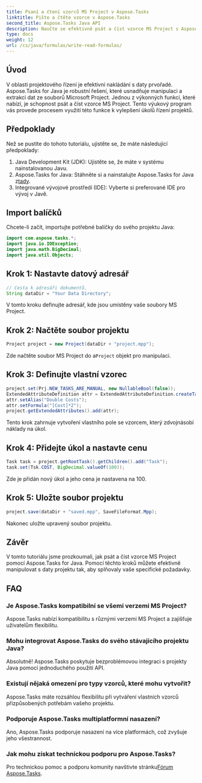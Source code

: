 ```yaml
---
title: Psaní a čtení vzorců MS Project v Aspose.Tasks
linktitle: Pište a čtěte vzorce v Aspose.Tasks
second_title: Aspose.Tasks Java API
description: Naučte se efektivně psát a číst vzorce MS Project s Aspose.Tasks pro Javu. Vylepšete své dovednosti projektového řízení.
type: docs
weight: 12
url: /cs/java/formulas/write-read-formulas/
---
```

## Úvod
V oblasti projektového řízení je efektivní nakládání s daty prvořadé. Aspose.Tasks for Java je robustní řešení, které usnadňuje manipulaci a extrakci dat ze souborů Microsoft Project. Jednou z výkonných funkcí, které nabízí, je schopnost psát a číst vzorce MS Project. Tento výukový program vás provede procesem využití této funkce k vylepšení úkolů řízení projektů.
## Předpoklady
Než se pustíte do tohoto tutoriálu, ujistěte se, že máte následující předpoklady:
1. Java Development Kit (JDK): Ujistěte se, že máte v systému nainstalovanou Javu.
2.  Aspose.Tasks for Java: Stáhněte si a nainstalujte Aspose.Tasks for Java z[tady](https://releases.aspose.com/tasks/java/).
3. Integrované vývojové prostředí (IDE): Vyberte si preferované IDE pro vývoj v Javě.

## Import balíčků
Chcete-li začít, importujte potřebné balíčky do svého projektu Java:
```java
import com.aspose.tasks.*;
import java.io.IOException;
import java.math.BigDecimal;
import java.util.Objects;
```

## Krok 1: Nastavte datový adresář
```java
// Cesta k adresáři dokumentů.
String dataDir = "Your Data Directory";
```
V tomto kroku definujte adresář, kde jsou umístěny vaše soubory MS Project.
## Krok 2: Načtěte soubor projektu
```java
Project project = new Project(dataDir + "project.mpp");
```
Zde načtěte soubor MS Project do a`Project` objekt pro manipulaci.
## Krok 3: Definujte vlastní vzorec
```java
project.set(Prj.NEW_TASKS_ARE_MANUAL, new NullableBool(false));
ExtendedAttributeDefinition attr = ExtendedAttributeDefinition.createTaskDefinition(CustomFieldType.Text, ExtendedAttributeTask.Text1, "Custom");
attr.setAlias("Double Costs");
attr.setFormula("[Cost]*2");
project.getExtendedAttributes().add(attr);
```
Tento krok zahrnuje vytvoření vlastního pole se vzorcem, který zdvojnásobí náklady na úkol.
## Krok 4: Přidejte úkol a nastavte cenu
```java
Task task = project.getRootTask().getChildren().add("Task");
task.set(Tsk.COST, BigDecimal.valueOf(100));
```
Zde je přidán nový úkol a jeho cena je nastavena na 100.
## Krok 5: Uložte soubor projektu
```java
project.save(dataDir + "saved.mpp", SaveFileFormat.Mpp);
```
Nakonec uložte upravený soubor projektu.

## Závěr
V tomto tutoriálu jsme prozkoumali, jak psát a číst vzorce MS Project pomocí Aspose.Tasks for Java. Pomocí těchto kroků můžete efektivně manipulovat s daty projektu tak, aby splňovaly vaše specifické požadavky.
## FAQ
### Je Aspose.Tasks kompatibilní se všemi verzemi MS Project?
Aspose.Tasks nabízí kompatibilitu s různými verzemi MS Project a zajišťuje uživatelům flexibilitu.
### Mohu integrovat Aspose.Tasks do svého stávajícího projektu Java?
Absolutně! Aspose.Tasks poskytuje bezproblémovou integraci s projekty Java pomocí jednoduchého použití API.
### Existují nějaká omezení pro typy vzorců, které mohu vytvořit?
Aspose.Tasks máte rozsáhlou flexibilitu při vytváření vlastních vzorců přizpůsobených potřebám vašeho projektu.
### Podporuje Aspose.Tasks multiplatformní nasazení?
Ano, Aspose.Tasks podporuje nasazení na více platformách, což zvyšuje jeho všestrannost.
### Jak mohu získat technickou podporu pro Aspose.Tasks?
 Pro technickou pomoc a podporu komunity navštivte stránku[Fórum Aspose.Tasks](https://forum.aspose.com/c/tasks/15).